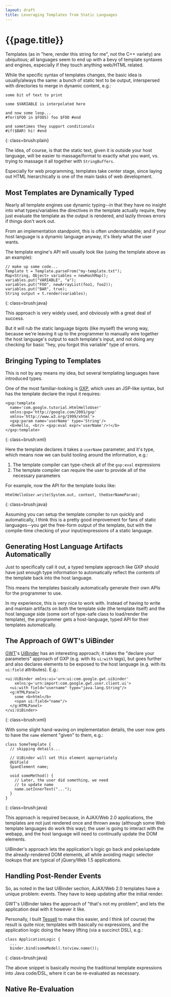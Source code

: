 ```yaml
---
layout: draft
title: Leveraging Templates from Static Languages
---
```


{{page.title}}
==============

Templates (as in "here, render this string for me", not the C++ variety) are ubiquitous; all languages seem to end up with a bevy of template syntaxes and engines, especially if they touch anything web/HTML related.

While the specific syntax of templates changes, the basic idea is usually/always the same: a bunch of static text to be output, interspersed with directories to merge in dynamic content, e.g.:

    some bit of text to print

    some $VARIABLE is interpolated here

    and now some loop...
    #for($FOO in $FOOS) foo $FOO #end

    and sometimes they support conditionals
    #if($BAR) hi! #end
{: class=brush:plain}

The idea, of course, is that the static text, given it is outside your host language, will be easier to massage/format to exactly what you want, vs. trying to massage it all together with `StringBuffers`.

Especially for web programming, templates take center stage, since laying out HTML hierarchically is one of the main tasks of web development.

Most Templates are Dynamically Typed
------------------------------------

Nearly all template engines use dynamic typing--in that they have no insight into what types/variables the directives in the template actually require, they just evaluate the template as the output is rendered, and lazily throws errors if things don't work out.

From an implementation standpoint, this is often understandable; and if your host language is a dynamic language anyway, it's likely what the user wants.

The template engine's API will usually look like (using the template above as an example):

    // make up some code...
    Template t = Template.parseFrom("my-template.txt");
    Map<String, Object> variables = newHashMap();
    variables.put("VARIABLE", "a");
    variables.put("FOO", newArrayList(foo1, foo2));
    variables.put("BAR", true);
    String output = t.render(variables);
{: class=brush:java}

This approach is very widely used, and obviously with a great deal of success.

But it will rub the static language bigots (like myself) the wrong way, because we're leaving it up to the programmer to manually wire together the host language's output to each template's input, and not doing any checking for basic "hey, you forgot this variable" type of errors.

Bringing Typing to Templates
----------------------------

This is not by any means my idea, but several templating languages have introduced types.

One of the most familiar-looking is [GXP](https://code.google.com/p/gxp/), which uses an JSP-like syntax, but has the template declare the input it requires:


    <gxp:template
      name='com.google.tutorial.HtmlHelloUser'
      xmlns:gxp='http://google.com/2001/gxp'
      xmlns='http://www.w3.org/1999/xhtml'>
      <gxp:param name='userName' type='String'/>
      <b>Hello, <br/> <gxp:eval expr='userName'/>!</b>
    </gxp:template>
{: class=brush:xml}

Here the template declares it takes a `userName` parameter, and it's type, which means now we can build tooling around the information, e.g.:

1. The template compiler can type-check all of the `gxp:eval` expressions
2. The template compiler can require the user to provide all of the necessary parameters

For example, now the API for the template looks like:

    HtmlHelloUser.write(System.out, context, theUserNameParam);
{: class=brush:java}

Assuming you can setup the template compiler to run quickly and automatically, I think this is a pretty good improvement for fans of static languages--you get the free-form output of the template, but with the compile-time checking of your input/expressions of a static language.

Generating Host Language Artifacts Automatically
------------------------------------------------

Just to specifically call it out, a typed template approach like GXP should have just enough type information to automatically reflect the contents of the template back into the host language.

This means the templates basically automatically generate their own APIs for the programmer to use.

In my experience, this is very nice to work with. Instead of having to write and maintain artifacts on both the template side (the template itself) and the host language side (some sort of type-safe class to load/render the template), the programmer gets a host-language, typed API for their templates automatically.

The Approach of GWT's UiBinder
------------------------------

[GWT](https://developers.google.com/web-toolkit/)'s [UiBinder](https://developers.google.com/web-toolkit/doc/latest/DevGuideUiBinder) has an interesting approach; it takes the "declare your parameters" approach of GXP (e.g. with its `ui:with` tags), but goes further and also declares elements to be exposed to the host language (e.g. with its `ui:field` attributes). E.g.:

    <ui:UiBinder xmlns:ui='urn:ui:com.google.gwt.uibinder'
        xmlns:g='urn:import:com.google.gwt.user.client.ui'>
      <ui:with field="username" type="java.lang.String"/>
      <g:HTMLPanel>
        some <b>html</b>
        <span ui:field="name"/>
      </g:HTMLPanel>
    </ui:UiBinder>
{: class=brush:xml}

With some slight hand-waving on implementation details, the user now gets to have the `name` element "given" to them, e.g.:

    class SomeTemplate {
      // skipping details...

      // UiBinder will set this element appropriately
      @UiField
      SpanElement name;

      void someMethod() {
        // Later, the user did something, we need
        // to update name
        name.setInnerText("...");
      }
    }
{: class=brush:java}

This approach is required because, in AJAX/Web 2.0 applications, the templates are not just rendered once and thrown away (although some Web template languages do work this way); the user is going to interact with the webapp, and the host language will need to continually update the DOM elements.

UiBinder's approach lets the application's logic go back and poke/update the already-rendered DOM elements, all while avoiding magic selector lookups that are typical of jQuery/Web 1.5 applications.

Handling Post-Render Events
---------------------------

So, as noted in the last UiBinder section, AJAX/Web 2.0 templates have a unique problem: events. They have to keep updating after the initial render.

GWT's UiBinder takes the approach of "that's not my problem", and lets the application deal with it however it like.

Personally, I built [Tessell](http://www.tessell.org) to make this easier, and I think (of course) the result is quite nice; templates with basically no expressions, and the application logic doing the heavy lifting (via a succinct DSL), e.g.:

    class ApplicationLogic {
      ...
      binder.bind(someModel).to(view.name());
{: class=brush:java}

The above snippet is basically moving the traditional template expressions into Java code/DSL, where it can be re-evaluated as necessary.

Native Re-Evaluation
--------------------






